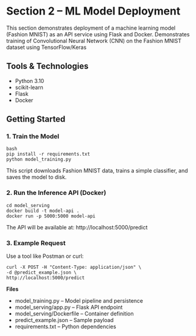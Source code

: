 # Section 2 – ML Model Deployment #

This section demonstrates deployment of a machine learning model (Fashion MNIST) as an API service using Flask and Docker.
Demonstrates training of Convolutional Neural Network (CNN) on the Fashion MNIST dataset using TensorFlow/Keras

## Tools & Technologies ##

- Python 3.10
- scikit-learn
- Flask
- Docker

## Getting Started ## 

### 1. Train the Model ###

```
bash
pip install -r requirements.txt
python model_training.py
```

This script downloads Fashion MNIST data, trains a simple classifier, and saves the model to disk.

### 2. Run the Inference API (Docker) ###

```
cd model_serving
docker build -t model-api .
docker run -p 5000:5000 model-api
```

The API will be available at:
http://localhost:5000/predict

### 3. Example Request ###

Use a tool like Postman or curl:

```
curl -X POST -H "Content-Type: application/json" \
-d @predict_example.json \
http://localhost:5000/predict
```

**Files**

* model_training.py – Model pipeline and persistence
* model_serving/app.py – Flask API endpoint
* model_serving/Dockerfile – Container definition
* predict_example.json – Sample payload
* requirements.txt – Python dependencies